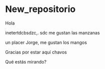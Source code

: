 # New_repositorio
Hola

inetertdcbsdzc,. sdc
me gustan las manzanas


un placer Jorge, me gustan los mangos


Gracias por estar aquí chavos


Qué estás mirando?
